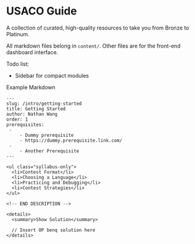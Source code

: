# USACO Guide

A collection of curated, high-quality resources to take you from Bronze to Platinum.

All markdown files belong in `content/`. Other files are for the front-end dashboard interface.

Todo list:
- Sidebar for compact modules

Example Markdown

```
---
slug: /intro/getting-started
title: Getting Started
author: Nathan Wang
order: 1
prerequisites:
 -
     - Dummy prerequisite
     - https://dummy.prerequisite.link.com/
 -
     - Another Prerequisite
---

<ul class="syllabus-only">
  <li>Contest Format</li>
  <li>Choosing a Language</li>
  <li>Practicing and Debugging</li>
  <li>Contest Strategies</li>
</ul>

<!-- END DESCRIPTION -->

<details>
  <summary>Show Solution</summary>

  // Insert OP benq solution here
</details>
```